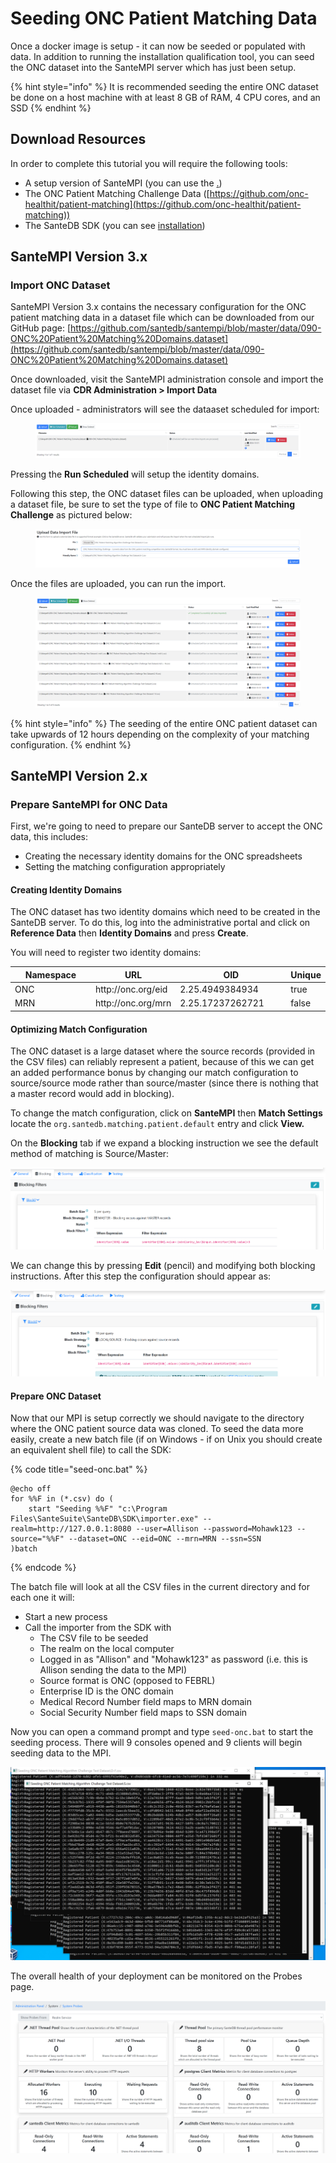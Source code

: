 # Seeding ONC Patient Matching Data

Once a docker image is setup - it can now be seeded or populated with data. In addition to running the installation qualification tool, you can seed the ONC dataset into the SanteMPI server which has just been setup.&#x20;

{% hint style="info" %}
It is recommended seeding the entire ONC dataset be done on a host machine with at least 8 GB of RAM, 4 CPU cores, and an SSD
{% endhint %}

## Download Resources

In order to complete this tutorial you will require the following tools:

* A setup version of SanteMPI (you can use the [.](./ "mention"))
* The ONC Patient Matching Challenge Data ([https://github.com/onc-healthit/patient-matching](https://github.com/onc-healthit/patient-matching))
* The SanteDB SDK (you can see [installation](../installation/ "mention"))

## SanteMPI Version 3.x

### Import ONC Dataset

SanteMPI Version 3.x contains the necessary configuration for the ONC patient matching data in a dataset file which can be downloaded from our GitHub page: [https://github.com/santedb/santempi/blob/master/data/090-ONC%20Patient%20Matching%20Domains.dataset](https://github.com/santedb/santempi/blob/master/data/090-ONC%20Patient%20Matching%20Domains.dataset)

Once downloaded, visit the SanteMPI administration console and import the dataset file via **CDR Administration > Import Data**

Once uploaded - administrators will see the dataaset scheduled for import:

<figure><img src="../../.gitbook/assets/image (19).png" alt=""><figcaption></figcaption></figure>

Pressing the **Run Scheduled** will setup the identity domains.

Following this step, the ONC dataset files can be uploaded, when uploading a dataset file, be sure to set the type of file to **ONC Patient Matching Challenge** as pictured below:

<figure><img src="../../.gitbook/assets/image (1) (1) (1).png" alt=""><figcaption></figcaption></figure>

Once the files are uploaded, you can run the import.

<figure><img src="../../.gitbook/assets/image (2) (1).png" alt=""><figcaption></figcaption></figure>

{% hint style="info" %}
The seeding of the entire ONC patient dataset can take upwards of 12 hours depending on the complexity of your matching configuration.
{% endhint %}

## SanteMPI Version 2.x

### Prepare SanteMPI for ONC Data

First, we're going to need to prepare our SanteDB server to accept the ONC data, this includes:

* Creating the necessary identity domains for the ONC spreadsheets
* Setting the matching configuration appropriately&#x20;

#### Creating Identity Domains

The ONC dataset has two identity domains which need to be created in the SanteDB server. To do this, log into the administrative portal and click on **Reference Data** then **Identity Domains** and press **Create**.

You will need to register two identity domains:

<table><thead><tr><th width="150">Namespace</th><th>URL</th><th width="193">OID</th><th>Unique</th></tr></thead><tbody><tr><td>ONC </td><td>http://onc.org/eid</td><td>2.25.4949384934</td><td>true</td></tr><tr><td>MRN</td><td>http://onc.org/mrn</td><td>2.25.17237262721</td><td>false</td></tr></tbody></table>

#### Optimizing Match Configuration

The ONC dataset is a large dataset where the source records (provided in the CSV files) can reliably represent a patient, because of this we can get an added performance bonus by changing our match configuration to source/source mode rather than source/master (since there is nothing that a master record would add in blocking).

To change the match configuration, click on **SanteMPI** then **Match Settings** locate the `org.santedb.matching.patient.default` entry and click **View.**

On the **Blocking** tab if we expand a blocking instruction we see the default method of matching is Source/Master:

![](<../../.gitbook/assets/image (432) (1) (1) (1) (1).png>)

We can change this by pressing **Edit** (pencil) and modifying both blocking instructions. After this step the configuration should appear as:

![](<../../.gitbook/assets/image (449) (1) (1) (1).png>)

#### Prepare ONC Dataset

Now that our MPI is setup correctly we should navigate to the directory where the ONC patient source data was cloned. To seed the data more easily, create a new batch file (if on Windows - if on Unix you should create an equivalent shell file) to call the SDK:

{% code title="seed-onc.bat" %}
```batch
@echo off
for %%F in (*.csv) do (
	start "Seeding %%F" "c:\Program Files\SanteSuite\SanteDB\SDK\importer.exe" --realm=http://127.0.0.1:8080 --user=Allison --password=Mohawk123 --source="%%F" --dataset=ONC --eid=ONC --mrn=MRN --ssn=SSN
)batch
```
{% endcode %}

The batch file will look at all the CSV files in the current directory and for each one it will:

* Start a new process
* Call the importer from the SDK with
  * The CSV file to be seeded
  * The realm on the local computer
  * Logged in as "Allison" and "Mohawk123" as password (i.e. this is Allison sending the data to the MPI)
  * Source format is ONC (opposed to FEBRL)
  * Enterprise ID is the ONC domain
  * Medical Record Number field maps to MRN domain
  * Social Security Number field maps to SSN domain

Now you can open a command prompt and type `seed-onc.bat` to start the seeding process. There will 9 consoles opened and 9 clients will begin seeding data to the MPI.

![](<../../.gitbook/assets/image (443) (1) (1).png>)

The overall health of your deployment can be monitored on the Probes page.

![](<../../.gitbook/assets/image (437) (1) (1) (1).png>)
